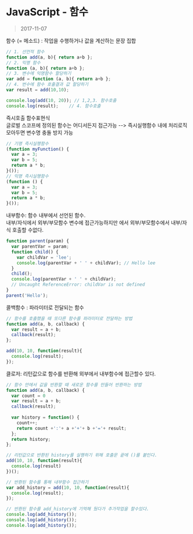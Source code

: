 # JavaScript - 함수 

> 2017-11-07



함수 (= 메소드) : 작업을 수행하거나 값을 계산하는 문장 집합

```js
// 1. 선언적 함수
function add(a, b){ return a+b };	
// 2. 익명 함수
function (a, b){ return a+b };	
// 3. 변수에 익명함수 할당하기 
var add = function (a, b){ return a+b }; 
// 4. 번수에 함수 호출결과 값 할당하기
var result = add(10,10);

console.log(add(10, 20)); // 1,2,3. 함수호출
console.log(result);	// 4. 함수호출
```



즉시호출 함수표현식<br>글로벌 스코프에 정의된 함수는 어디서든지 접근가능 --> 즉시실행함수 내에 처리로직 모아두면 변수명 충돌 방지 가능

```js
// 기명 즉시실행함수
(function myFunction() {
  var a = 3;
  var b = 5;
  return a * b;
}());
// 익명 즉시실행함수
(function () {
  var a = 3;
  var b = 5;
  return a * b;
}());
```



내부함수: 함수 내부에서 선언된 함수. <br>내부/자식에서 외부/부모함수 변수에 접근가능하지만 에서 외부/부모함수에서  내부/자식 호출할 수없다.

```js
function parent(param) {
  var parentVar = param;
  function child() {
    var childVar = 'lee';
    console.log(parentVar + ' ' + childVar); // Hello lee
  }
  child();
  console.log(parentVar + ' ' + childVar);
  // Uncaught ReferenceError: childVar is not defined
}
parent('Hello');
```





콜백함수 :  파라미터로 전달되는 함수

```js
// 함수를 호출했을 때 또다른 함수를 파라미터로 전달하는 방법
function add(a, b, callback) {
  var result = a + b;
  callback(result);
};

add(10, 10, function(result){ 
  console.log(result);
}); 
```



클로저: 리턴값으로 함수를 반환해 외부에서 내부함수에 접근할수 있다.

```js
// 함수 안에서 값을 반환할 때 새로운 함수를 만들어 반환하는 방법
function add(a, b, callback) {
  var count = 0
  var result = a + b;
  callback(result);
  
  var history = function() {
    count++;
    return count +':'+ a +'+'+ b +'='+ result;
  };
  return history;
};

// 리턴값으로 반환된 history를 실행하기 위해 호출문 끝에 ()를 붙인다. 
add(10, 10, function(result){ 
  console.log(result) 
})();

// 반환된 함수를 통해 내부함수 접근하기
var add_history = add(10, 10, function(result){ 
  console.log(result);
}); 

// 반환된 함수를 add_history에 기억해 뒀다가 추가작업을 할수있다.
console.log(add_history());
console.log(add_history());
console.log(add_history());
```



